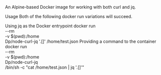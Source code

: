 

An Alpine-based Docker image for working with both curl and jq.

Usage
Both of the following docker run variations will succeed.

Using jq as the Docker entrypoint
docker run \
  --rm \
  -v $(pwd):/home \
  Dp/node-curl-jq '.[]' /home/test.json
Providing a command to the container
docker run \
  --rm \
  -v $(pwd):/home \
  Dp/node-curl-jq \
  /bin/sh -c "cat /home/test.json | jq '.[]'"
